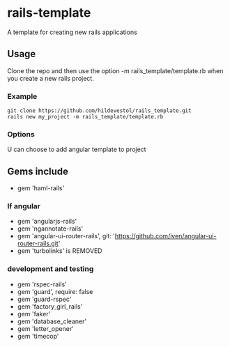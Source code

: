 # rails-template
A template for creating new rails applications


## Usage

Clone the repo and then use the option -m rails_template/template.rb when you create a new rails project.

### Example

````
git clone https://github.com/hildevestol/rails_template.git
rails new my_project -m rails_template/template.rb
````

### Options

U can choose to add angular template to project

## Gems include
* gem 'haml-rails'

### If angular
* gem 'angularjs-rails'
* gem 'ngannotate-rails'
* gem 'angular-ui-router-rails', git: 'https://github.com/iven/angular-ui-router-rails.git'
* gem 'turbolinks' is REMOVED

### development and testing

*  gem 'rspec-rails'
*  gem 'guard', require: false
*  gem 'guard-rspec'
*  gem 'factory_girl_rails'
*  gem 'faker'
*  gem 'database_cleaner'
*  gem 'letter_opener'
*  gem 'timecop'
